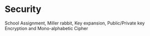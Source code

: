 # Security
School Assignment, Miller rabbit, Key expansion, Public/Private key Encryption and Mono-alphabetic Cipher
